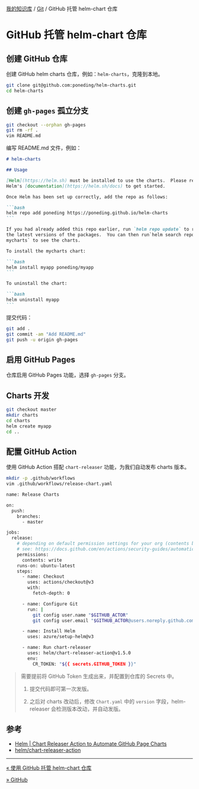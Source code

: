 [我的知识库](../README.md) / [Git](zz_generated_mdi.md) / GitHub 托管 helm-chart 仓库

# GitHub 托管 helm-chart 仓库

## 创建 GitHub 仓库

创建 GitHub helm charts 仓库，例如：`helm-charts`，克隆到本地。

```bash
git clone git@github.com:poneding/helm-charts.git
cd helm-charts
```

## 创建 `gh-pages` 孤立分支

```bash
git checkout --orphan gh-pages
git rm -rf .
vim README.md
```

编写 README.md 文件，例如：

````markdown
# helm-charts

## Usage

[Helm](https://helm.sh) must be installed to use the charts.  Please refer to
Helm's [documentation](https://helm.sh/docs) to get started.

Once Helm has been set up correctly, add the repo as follows:

```bash
helm repo add poneding https://poneding.github.io/helm-charts
```

If you had already added this repo earlier, run `helm repo update` to retrieve
the latest versions of the packages.  You can then run`helm search repo
mycharts` to see the charts.

To install the mycharts chart:

```bash
helm install myapp poneding/myapp
```

To uninstall the chart:

```bash
helm uninstall myapp
```
````

提交代码：

```bash
git add .
git commit -am "Add README.md"
git push -u origin gh-pages
```

## 启用 GitHub Pages

仓库启用 GitHub Pages 功能，选择 `gh-pages` 分支。

## Charts 开发

```bash
git checkout master
mkdir charts
cd charts
helm create myapp
cd ..
```

## 配置 GitHub Action

使用 GitHub Action  搭配 `chart-releaser` 功能，为我们自动发布 charts 版本。

```bash
mkdir -p .github/workflows
vim .github/workflows/release-chart.yaml
```

```bash
name: Release Charts

on:
  push:
    branches:
      - master

jobs:
  release:
    # depending on default permission settings for your org (contents being read-only or read-write for workloads), you will have to add permissions
    # see: https://docs.github.com/en/actions/security-guides/automatic-token-authentication#modifying-the-permissions-for-the-github_token
    permissions:
      contents: write
    runs-on: ubuntu-latest
    steps:
      - name: Checkout
        uses: actions/checkout@v3
        with:
          fetch-depth: 0

      - name: Configure Git
        run: |
          git config user.name "$GITHUB_ACTOR"
          git config user.email "$GITHUB_ACTOR@users.noreply.github.com"

      - name: Install Helm
        uses: azure/setup-helm@v3

      - name: Run chart-releaser
        uses: helm/chart-releaser-action@v1.5.0
        env:
          CR_TOKEN: "${{ secrets.GITHUB_TOKEN }}"
```

> 需要提前将 GitHub Token 生成出来，并配置到仓库的 Secrets 中。
>
> 1. 提交代码即可第一次发版。
>
> 2. 之后对 charts 改动后，修改 `Chart.yaml` 中的 `version` 字段，helm-releaser 会检测版本改动，并自动发版。

## 参考

- [Helm | Chart Releaser Action to Automate GitHub Page Charts](https://helm.sh/docs/howto/chart_releaser_action/)
- [helm/chart-releaser-action](https://github.com/helm/chart-releaser-action)

---
[« 使用 GitHub 托管 helm-chart 仓库](github-host-helm-chart.md)

[» GitHub](github.md)
